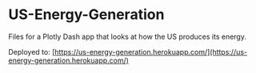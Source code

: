 # US-Energy-Generation
Files for a Plotly Dash app that looks at how the US produces its energy.

Deployed to: [https://us-energy-generation.herokuapp.com/](https://us-energy-generation.herokuapp.com/)

